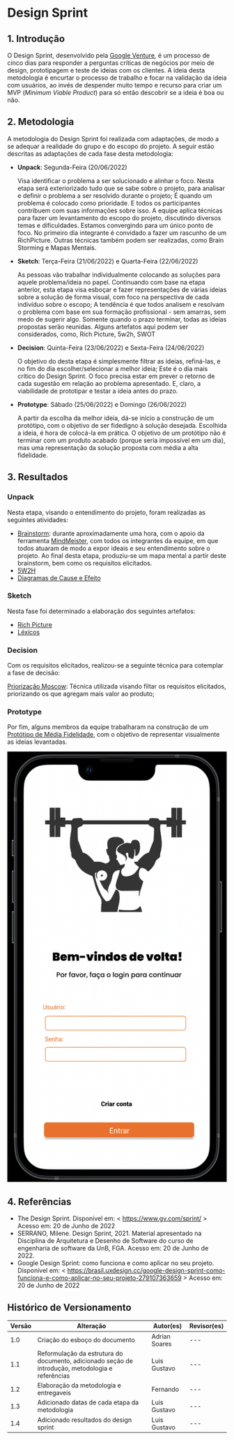 # Design Sprint

## 1. Introdução

O Design Sprint, desenvolvido pela [Google Venture](https://www.gv.com/), é um processo de cinco dias para responder a perguntas críticas de negócios por meio de design, prototipagem e teste de ideias com os clientes. A ideia desta metodologia é encurtar o processo de trabalho e focar na validação da ideia com usuários, ao invés de despender muito tempo e recurso para criar um MVP (*Minimum Viable Product*) para só então descobrir se a ideia é boa ou não.

## 2. Metodologia

A metodologia do Design Sprint foi realizada com adaptações, de modo a se adequar a realidade do grupo e do escopo do projeto. A seguir estão descritas as adaptações de cada fase desta metodologia:

* **Unpack**: Segunda-Feira (20/06/2022)

  Visa identificar o problema a ser solucionado e alinhar o foco. Nesta etapa será exteriorizado tudo que se sabe sobre o projeto, para analisar e definir o problema a ser resolvido durante o projeto; 
    É quando um problema é colocado como prioridade. E todos os participantes contribuem com suas informações sobre isso. A equipe aplica técnicas para fazer um levantamento do escopo do projeto, discutindo diversos temas e dificuldades. Estamos convergindo para um único ponto de foco.
     No primeiro dia integrante é convidado a fazer um rascunho de um RichPicture. Outras técnicas também podem ser realizadas, como Brain Storming e Mapas Mentais.


* **Sketch**: Terça-Feira (21/06/2022) e Quarta-Feira (22/06/2022)

    As pessoas vão trabalhar individualmente colocando as soluções para aquele problema/ideia no papel.
    Continuando com base na etapa anterior, esta etapa visa esboçar e fazer representações de várias ideias sobre a solução de forma visual, com foco na perspectiva de cada indivíduo sobre o escopo; 
    A tendência é que todos analisem e resolvam o problema com base em sua formação profissional - sem amarras, sem medo de sugerir algo.
    Somente quando o prazo terminar, todas as ideias propostas serão reunidas.
    Alguns artefatos aqui podem ser considerados, como, Rich Picture, 5w2h, SWOT

* **Decision**: Quinta-Feira (23/06/2022) e Sexta-Feira (24/06/2022)

    O objetivo do desta etapa é simplesmente filtrar as ideias, refiná-las, e no fim do dia escolher/selecionar a melhor ideia;
   Este é o dia mais crítico do Design Sprint.
   O foco precisa estar em prever o retorno de cada sugestão em relação ao problema apresentado.
   E, claro, a viabilidade de prototipar e testar a ideia antes do prazo.

* **Prototype**: Sábado (25/06/2022) e Domingo (26/06/2022)

  A partir da escolha da melhor ideia, dá-se início a construção de um protótipo, com o objetivo de ser fidedigno à solução desejada.
  Escolhida a ideia, é hora de colocá-la em prática.
  O objetivo de um protótipo não é terminar com um produto acabado (porque seria impossível em um dia),
  mas uma representação da solução proposta com média a alta fidelidade.

<!-- * **Test**: Sexta-Feira (24/06/2022)

  O último dia da semana é reservado para testar, medir, analisar e aprender com o protótipo projetado.
  No final das contas, ainda é possível melhorar o que funcionou e descartar o que não é relevante. -->

## 3. Resultados

### **Unpack**

Nesta etapa, visando o  entendimento do projeto, foram realizadas as seguintes atividades:

* [Brainstorm](https://unbarqdsw2022-1.github.io/2022_1_grupo5/#/pages/Base/ProjetoNaoOrientado/Requisistos/Elicitacao/Brainstorm): durante aproximadamente uma hora, com o apoio da ferramenta [MindMeister](https://www.mindmeister.com/), com todos os integrantes da equipe, em que todos atuaram de modo a expor ideais e seu entendimento sobre o projeto. Ao final desta etapa, produziu-se um mapa mental a partir deste brainstorm, bem como os requisitos elicitados.
* [5W2H](https://unbarqdsw2022-1.github.io/2022_1_grupo5/#/pages/Base/Metodologias/5W2H)
* [Diagramas de Cause e Efeito](https://unbarqdsw2022-1.github.io/2022_1_grupo5/#/pages/Base/ProjetoNaoOrientado/CausaEfeito)

### **Sketch**

Nesta fase foi determinado a elaboração dos seguintes artefatos:

* [Rich Picture](https://unbarqdsw2022-1.github.io/2022_1_grupo5/#/pages/Base/Metodologias/RichPicture)
* [Léxicos](https://unbarqdsw2022-1.github.io/2022_1_grupo5/#/pages/Base/ProjetoNaoOrientado/Requisistos/Modelagem/Lexicos)

### **Decision**

Com os requisitos elicitados, realizou-se a seguinte técnica para cotemplar a fase de decisão:

[Priorização Moscow](https://unbarqdsw2022-1.github.io/2022_1_grupo5/#/pages/Base/ProjetoNaoOrientado/Requisistos/Priorizacao/Moscow): Técnica utilizada visando filtar os requisitos elicitados, priorizando os que agregam mais valor ao produto;

### **Prototype**

Por fim, alguns membros da equipe trabalharam na construção de um [Protótipo de Média Fidelidade](https://www.figma.com/proto/DDhc2sBZwDraR2S4A8fF9F/Prot%C3%B3tipo?node-id=66%3A30&scaling=scale-down&page-id=0%3A1&starting-point-node-id=66%3A30), com o objetivo de representar visualmente as ideias levantadas.

![alt text](../../../assets/prototipo/prototipo.png)

## 4. Referências

* The Design Sprint. Disponível em: < https://www.gv.com/sprint/ > Acesso em: 20 de Junho de 2022
* SERRANO, Milene. Design Sprint, 2021. Material apresentado na Disciplina de Arquitetura e Desenho de Software do curso de engenharia de software da UnB, FGA. Acesso em: 20 de Junho de 2022.
* Google Design Sprint: como funciona e como aplicar no seu projeto. Disponível em: < https://brasil.uxdesign.cc/google-design-sprint-como-funciona-e-como-aplicar-no-seu-projeto-279107363659 > Acesso em: 20 de Junho de 2022

## Histórico de Versionamento

Versão |       Alteração       |    Autor(es)   |    Revisor(es) 
--- | --- | --- | --- 
1.0 | Criação do esboço do documento | Adrian Soares |  --- 
1.1 | Reformulação da estrutura do documento, adicionado seção de introdução, metodologia e referências | Luis Gustavo |  --- 
1.2 | Elaboraçāo da metodologia e entregaveis | Fernando | ---
1.3 | Adicionado datas de cada etapa da metodologia | Luis Gustavo | ---
1.4 | Adicionado resultados do design sprint | Luis Gustavo | ---

